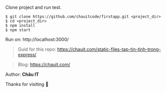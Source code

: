 
Clone project and run test.

```
$ git clone https://github.com/chauitcode/firstapp.git <project_dir>
$ cd <project_dir>
$ npm install
$ npm start
```

Run on: http://localhost:3000/


>Guid for this repo: https://chauit.com/static-files-tap-tin-tinh-trong-express/

>Blog: https://chauit.com/

Author: **Châu IT**

Thanks for visiting :smiling_face_with_three_hearts:
